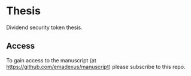 # Thesis
Dividend security token thesis.

## Access
To gain access to the manuscript (at https://github.com/emadexus/manuscript) please subscribe to this repo. 
